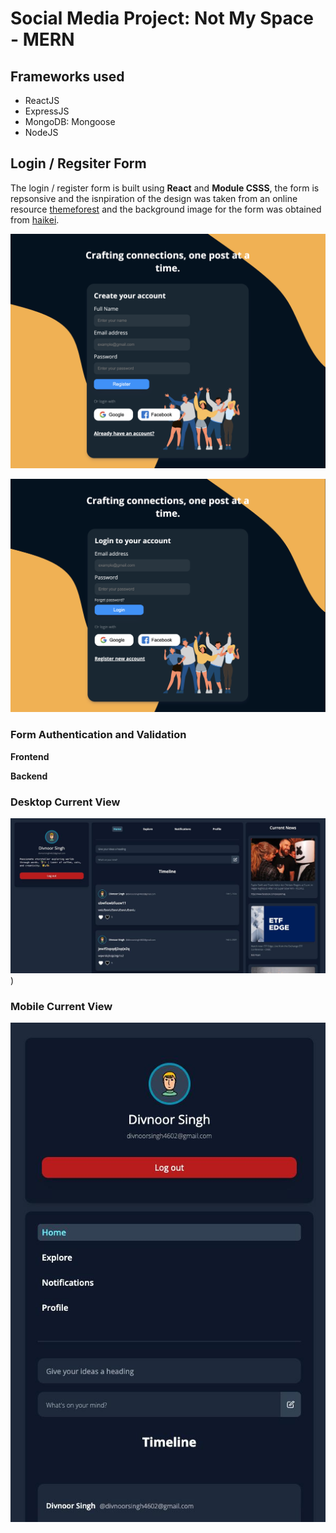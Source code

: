 # Social Media Project: Not My Space - MERN

## Frameworks used

- ReactJS
- ExpressJS
- MongoDB: Mongoose
- NodeJS

## Login / Regsiter Form

The login / register form is built using **React** and **Module CSSS**, the form is repsonsive and the isnpiration of the design was taken from an online resource [themeforest](https://themeforest.net/) and the background image for the form was obtained from
[haikei](https://app.haikei.app/).

![Register form](image.png)

![Login form](image-1.png)

### Form Authentication and Validation

**Frontend**

**Backend**

### Desktop Current View

![alt text](<WhatsApp Image 2024-02-18 at 10.31.00.jpeg>))

### Mobile Current View

![alt text](<WhatsApp Image 2024-02-18 at 10.30.10 (2).jpeg>)
